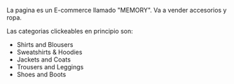 La pagina es un E-commerce llamado "MEMORY". Va a vender accesorios y ropa.

Las categorias clickeables en principio son:
- Shirts and Blousers 
- Sweatshirts & Hoodies
- Jackets and Coats
- Trousers and Leggings
- Shoes and Boots